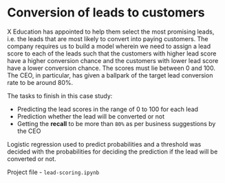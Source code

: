# Conversion of leads to customers

X Education has appointed to help them select the most promising leads, i.e. the leads that are most likely to convert into paying customers. The company requires us to build a model wherein we need to assign a lead score to each of the leads such that the customers with higher lead score have a higher conversion chance and the customers with lower lead score have a lower conversion chance. The scores must lie between 0 and 100. The CEO, in particular, has given a ballpark of the target lead conversion rate to be around 80%.


The tasks to finish in this case study:
- Predicting the lead scores in the range of 0 to 100 for each lead
- Prediction whether the lead will be converted or not
- Getting the __recall__ to be more than `80%` as per business suggestions by the CEO

Logistic regression used to predict probabilities and a threshold was decided with the probabilities for deciding the prediction if the lead will be converted or not.

Project file - `lead-scoring.ipynb`
